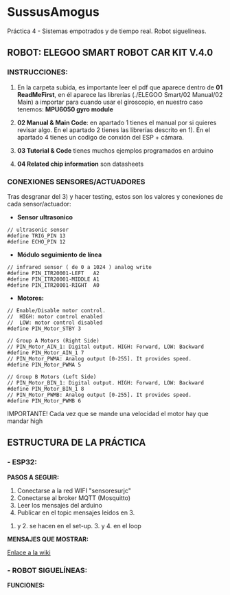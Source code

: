 # SussusAmogus
Práctica 4 - Sistemas empotrados y de tiempo real. Robot siguelineas.

## ROBOT: ELEGOO SMART ROBOT CAR KIT V.4.0


### INSTRUCCIONES: 

1) En la carpeta subida, es importante leer el pdf que aparece dentro de **01 ReadMeFirst**, en él aparece las librerías (./ELEGOO Smart/02 Manual/02 Main) a importar para cuando usar el giroscopio, en nuestro caso tenemos: **MPU6050 gyro module**

2) **02 Manual & Main Code**: en apartado 1 tienes el manual por si quieres revisar algo.
En el apartado 2 tienes las librerías descrito en 1).
En el apartado 4 tienes un codigo de conxión del ESP + cámara.

3) **03 Tutorial & Code** tienes muchos ejemplos programados en arduino 
4) **04 Related chip information** son datasheets


### CONEXIONES SENSORES/ACTUADORES

Tras desgranar del 3) y hacer testing, estos son los valores y conexiones de cada sensor/actuador:

- **Sensor ultrasonico**
```
// ultrasonic sensor 
#define TRIG_PIN 13  
#define ECHO_PIN 12 
```

- **Módulo seguimiento de línea**

```
// infrared sensor ( de 0 a 1024 ) analog write
#define PIN_ITR20001-LEFT   A2
#define PIN_ITR20001-MIDDLE A1
#define PIN_ITR20001-RIGHT  A0
```

- **Motores:**
```
// Enable/Disable motor control.
//  HIGH: motor control enabled
//  LOW: motor control disabled
#define PIN_Motor_STBY 3

// Group A Motors (Right Side)
// PIN_Motor_AIN_1: Digital output. HIGH: Forward, LOW: Backward
#define PIN_Motor_AIN_1 7
// PIN_Motor_PWMA: Analog output [0-255]. It provides speed.
#define PIN_Motor_PWMA 5

// Group B Motors (Left Side)
// PIN_Motor_BIN_1: Digital output. HIGH: Forward, LOW: Backward
#define PIN_Motor_BIN_1 8
// PIN_Motor_PWMB: Analog output [0-255]. It provides speed.
#define PIN_Motor_PWMB 6
```

IMPORTANTE! Cada vez que se mande una velocidad el motor hay que mandar high






## ESTRUCTURA DE LA PRÁCTICA

### - ESP32:
  **PASOS A SEGUIR:** 
  
  1) Conectarse a la red WIFI "sensoresurjc"
  2) Conectarse al broker MQTT (Mosquitto) 
  3) Leer los mensajes del arduino 
  4) Publicar en el topic mensajes leidos en 3.

  1. y 2. se hacen en el set-up. 3. y 4. en el loop

  **MENSAJES QUE MOSTRAR:**
  
  [Enlace a la wiki](https://gitlab.etsit.urjc.es/roberto.calvo/setr/-/wikis/P4FollowLine#62-mensajes)
  

### - ROBOT SIGUELÍNEAS: 

  **FUNCIONES:**
  

